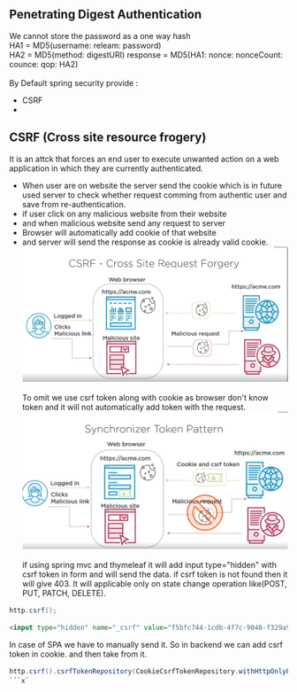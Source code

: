 ## Penetrating Digest Authentication
We cannot store the password as a one way hash <br>
HA1 = MD5(username: releam: password) <br>
HA2 = MD5(method: digestURI)
response = MD5(HA1: nonce: nonceCount: counce: qop: HA2)
</br><br>
By Default spring security provide :
- CSRF
- 
## CSRF (Cross site resource frogery)
It is an attck that forces an end user to execute unwanted action on a web application in which they are currently authenticated.
- When user are on website the server send the cookie which is in future used server to check whether request comming from authentic user and save from re-authentication.
- if user click on any malicious website from their website
- and when malicious website send any request to server 
- Browser will automatically add cookie of that website
- and server will send the response as cookie is already valid cookie. 
![workflow](diagram/CSRF.png)
<br><br>
To omit we use csrf token along with cookie as browser don't know token and it will not automatically add token with the request.
![CSRF Workflow](diagram/CSRF-workflow.png)</br></br>
if using spring mvc and thymeleaf it will add input type="hidden" with csrf token in form and will send the data. if csrf token is not found then it will give 403. It will applicable only on state change operation like(POST, PUT, PATCH, DELETE).

```java
http.csrf();
```
```html
<input type="hidden" name="_csrf" value="f5bfc744-1cdb-4f7c-9048-f329a93840aa">
```

In case  of SPA we have to manually send it. So in backend we can add csrf token in cookie. and then take from it.
```java
http.csrf().csrfTokenRepository(CookieCsrfTokenRepository.withHttpOnlyFalse())
```x`
